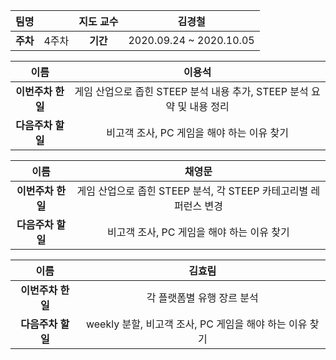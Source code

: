 |   팀명   |       | 지도 교수 |         김경철          |
| :------: | :---: | :-------: | :---------------------: |
| **주차** | 4주차 | **기간**  | 2020.09.24 ~ 2020.10.05 |

|        이름        |                            이용석                            |
| :----------------: | :----------------------------------------------------------: |
| **이번주차 한 일** | 게임 산업으로 좁힌 STEEP 분석 내용 추가, STEEP 분석 요약 및 내용 정리 |
| **다음주차 할 일** |          비고객 조사, PC 게임을 해야 하는 이유 찾기          |

|        이름        |                            채영문                            |
| :----------------: | :----------------------------------------------------------: |
| **이번주차 한 일** | 게임 산업으로 좁힌 STEEP 분석, 각 STEEP 카테고리별 레퍼런스 변경 |
| **다음주차 할 일** |          비고객 조사, PC 게임을 해야 하는 이유 찾기          |

|        이름        |                         김효림                          |
| :----------------: | :-----------------------------------------------------: |
| **이번주차 한 일** |               각 플랫폼별 유행 장르 분석                |
| **다음주차 할 일** | weekly 분할, 비고객 조사, PC 게임을 해야 하는 이유 찾기 |